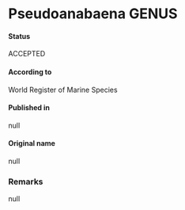 # Pseudoanabaena GENUS

#### Status
ACCEPTED

#### According to
World Register of Marine Species

#### Published in
null

#### Original name
null

### Remarks
null